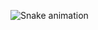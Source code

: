 ![Snake animation](https://github.com/MikaelMelo1/cobrinha/blob/output/github-contribution-grid-snake.svg)
